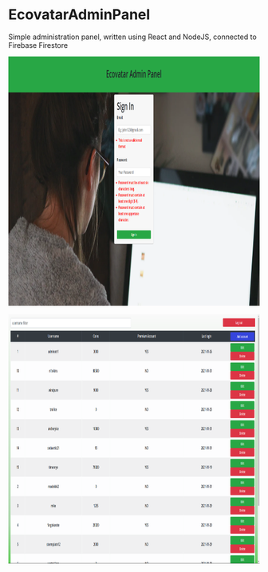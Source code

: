 # EcovatarAdminPanel

Simple administration panel, written using React and NodeJS, connected to Firebase Firestore

<p float="left">
<img src="https://raw.githubusercontent.com/ZuchowskiM/EcovatarAdminPanel/master/readmeAssets/adminPanel.png?token=AOADGL4SG2SK5SVEIKB7GITAT6OKO" alt="Girl in a jacket" width="900" height="500">
</p>

<p float="left">
<img src="https://raw.githubusercontent.com/ZuchowskiM/EcovatarAdminPanel/master/readmeAssets/adminPanel2.png?token=AOADGL5VTWU6FQVAGX2KQJDAT6OL2" alt="Girl in a jacket" width="900" height="500">
</p>
